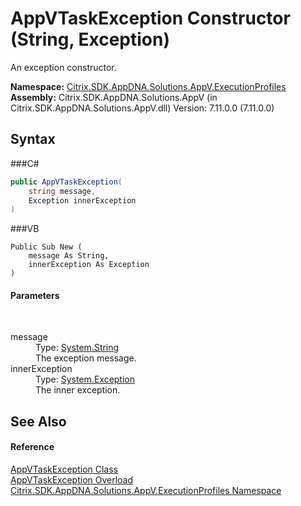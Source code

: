 # AppVTaskException Constructor (String, Exception)
 

An exception constructor.

**Namespace:**&nbsp;<a href="N_Citrix_SDK_AppDNA_Solutions_AppV_ExecutionProfiles">Citrix.SDK.AppDNA.Solutions.AppV.ExecutionProfiles</a><br />**Assembly:**&nbsp;Citrix.SDK.AppDNA.Solutions.AppV (in Citrix.SDK.AppDNA.Solutions.AppV.dll) Version: 7.11.0.0 (7.11.0.0)

## Syntax

###C#
```csharp
public AppVTaskException(
	string message,
	Exception innerException
)
```

###VB
```vbnet
Public Sub New ( 
	message As String,
	innerException As Exception
)
```


#### Parameters
&nbsp;<dl><dt>message</dt><dd>Type: <a href="http://msdn2.microsoft.com/en-us/library/s1wwdcbf" target="_blank">System.String</a><br />The exception message.</dd><dt>innerException</dt><dd>Type: <a href="http://msdn2.microsoft.com/en-us/library/c18k6c59" target="_blank">System.Exception</a><br />The inner exception.</dd></dl>

## See Also


#### Reference
<a href="T_Citrix_SDK_AppDNA_Solutions_AppV_ExecutionProfiles_AppVTaskException">AppVTaskException Class</a><br /><a href="Overload_Citrix_SDK_AppDNA_Solutions_AppV_ExecutionProfiles_AppVTaskException__ctor">AppVTaskException Overload</a><br /><a href="N_Citrix_SDK_AppDNA_Solutions_AppV_ExecutionProfiles">Citrix.SDK.AppDNA.Solutions.AppV.ExecutionProfiles Namespace</a><br />